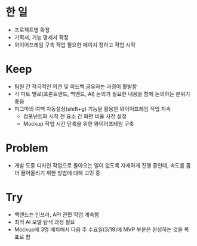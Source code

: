 # 한 일
* 프로젝트명 확정
* 기획서, 기능 명세서 확정
* 와이어프레임 구축 작업 필요한 페이지 정하고 작업 시작

# Keep
* 팀원 간 적극적인 의견 및 피드백 공유하는 과정이 활발함
* 각 파트 별로(프론트엔드, 백엔드, AI) 논의가 필요한 내용을 함께 논의하는 분위기 좋음
* 피그마의 여백 자동설정(shift+g) 기능을 활용한 와이어프레임 작업 지속
  * 컴포넌트화 시작 전 요소 간 화면 비율 사전 설정
  * Mockup 작업 시간 단축을 위한 와이어프레임 구축

# Problem
* 개발 도중 디자인 작업으로 돌아오는 일이 없도록 자세하게 진행 중인데, 속도를 좀 더 끌어올리기 위한 방법에 대해 고민 중

# Try
* 백엔드는 인프라, API 관련 작업 계속함
* 최적 AI 모델 탐색 과정 필요
* Mockup에 3명 배치해서 다음 주 수요일(3/19)에 MVP 부분은 완성하는 것을 목표로 함